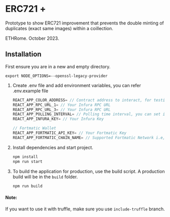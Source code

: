 # ERC721 +

Prototype to show ERC721 improvement that prevents the double minting of duplicates (exact same images) within a coillection.

ETHRome. October 2023.



## Installation

First ensure you are in a new and empty directory.

```
export NODE_OPTIONS=--openssl-legacy-provider
```

1. Create .env file and add environment variables, you can refer .env.example file

   ```javascript
   REACT_APP_COLOR_ADDRESS= // Contract address to interact, for testing you can use 0x320792c7a855B4fD0636df06014cd6f717fAfDeb
   REACT_APP_RPC_URL_1= // Your Infura RPC URL
   REACT_APP_RPC_URL_3= // Your Infura RPC URL
   REACT_APP_POLLING_INTERVAL= // Polling time interval, you can set it to 15000
   REACT_APP_INFURA_KEY= // Your Infura Key

   // Fortmatic Wallet
   REACT_APP_FORTMATIC_API_KEY= // Your Fortmatic Key
   REACT_APP_FORTMATIC_CHAIN_NAME= // Supported Fortmatic Network i.e, ropsten
   ```

3. Install dependencies and start project.

   ```javascript
   npm install
   npm run start
   ```

4. To build the application for production, use the build script. A production build will be in the `build` folder.
   ```javascript
   npm run build
   ```

#### Note:

If you want to use it with truffle, make sure you use `include-truffle` branch.
